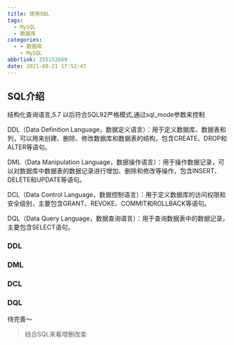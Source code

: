 ```yaml
---
title: 使用SQL
tags:
  - MySQL
  - 数据库
categories:
  - - 数据库
    - MySQL
abbrlink: 255152689
date: 2021-08-21 17:52:47
---
```

## SQL介绍

结构化查询语言,5.7 以后符合SQL92严格模式,通过sql_mode参数来控制

DDL（Data Definition Language，数据定义语言）：用于定义数据库、数据表和列，可以用来创建、删除、修改数据库和数据表的结构，包含CREATE、DROP和ALTER等语句。

DML（Data Manipulation Language，数据操作语言）：用于操作数据记录，可以对数据库中数据表的数据记录进行增加、删除和修改等操作，包含INSERT、DELETE和UPDATE等语句。

DCL（Data Control Language，数据控制语言）：用于定义数据库的访问权限和安全级别，主要包含GRANT、REVOKE、COMMIT和ROLLBACK等语句。

DQL（Data Query Language，数据查询语言）：用于查询数据表中的数据记录，主要包含SELECT语句。

### DDL 

### DML

### DCL

### DQL



待完善～

> 结合SQL来看增删改查
